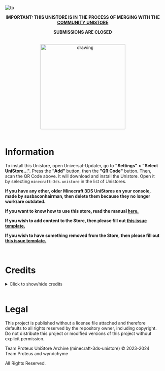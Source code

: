 ![tp](https://github.com/user-attachments/assets/94f83fc8-5345-4d57-b69a-c0faf5abcf63)

<div align="center">

__IMPORTANT: THIS UNISTORE IS IN THE PROCESS OF MERGING WITH THE [COMMUNITY UNISTORE](https://github.com/Minecraft-3DS-Community/Minecraft-3ds-unistore)__

__SUBMISSIONS ARE CLOSED__

<br>

<img src="https://github.com/mc-3ds-team/minecraft-3ds-unistore/blob/main/img/proteusstoreqr.png?raw=true" alt="drawing" width="275"/>

</div>

<br>

# Information

To install this Unistore, open Universal-Updater, go to __"Settings" > "Select UniStore...".__ Press the __"Add"__ button, then the __"QR Code"__ button. Then, scan the QR Code above. It will download and install the Unistore. Open it by selecting ```minecraft-3ds.unistore``` in the list of Unistores.

__If you have any other, older Minecraft 3DS UniStores on your console, made by susbaconhairman, then delete them because they no longer work/are outdated.__

__If you want to know how to use this store, read the manual [here.](https://github.com/wyndchyme/minecraft-3ds-unistore/blob/main/manual.md)__

__If you wish to add content to the Store, then please fill out [this issue template.](https://github.com/wyndchyme/minecraft-3ds-unistore/issues/new?assignees=&labels=&projects=&template=content-addition.md&title=)__

__If you wish to have something removed from the Store, then please fill out [this issue template.](https://github.com/wyndchyme/minecraft-3ds-unistore/issues/new?assignees=&labels=&projects=&template=content-removal.md&title=)__

<br>

# Credits

<details>

<br>

<summary>Click to show/hide credits</summary>

   ### Support
- Minecraft 3DS Community Discord Server
- Universal-Server Discord Server

### Testing
- [susbaconhairman](https://github.com/susbaconhairman)
- [wyndchyme](https://github.com/wyndchyme)
- [DarkForPresident](https://github.com/DarkForPresident)
- [SeveringHams](https://github.com/SeveringHams)
- Various others from the Minecraft 3DS Community Discord server

### Editing
- [JSON verification](https://jsonformatter.curiousconcept.com/)
- [GitHub code editor](https://github.dev/github/dev)
- [Ohana3DS](https://gbatemp.net/attachments/ohana3ds-zip.99223/)
- [Piskel](https://www.piskelapp.com/)
- [Pixlr](https://pixlr.com/)
- [Tex3DS](https://github.com/devkitPro/tex3ds)
- [Replace line breaks into \n](https://codepen.io/jsnelders/pen/qBByqQy)
- [PineTools Bulk Flip Image](https://pinetools.com/)
- [Image Glitcher](https://www.airtightinteractive.com/demos/js/imageglitcher/)
- [Image Compressor](https://redketchup.io/image-compressor)

## UniStore Contents
* ちげえのたす (kakuremino)
    * Experience Minecraft world
    * Debug Mode 3D world
    * Super Mario Bros. 1-1 world
* ArcModzzz
    * World in Jar 3DS
    * Find the Button
* Babylion122
    * Ender Dragon Elytra
    * Lapiz's Funland map
    * Stampy's Lovely World map port
* Blue 3dx
    * Blue 3dx's Modpack
* CleetusMcfarln
    * DanTDM's Lab
* CryptedData
    * FNaF 1 map
    * FNaF 2 map
    * Halloween map
* CZX
    * The Dropper: 3DS Remaster
    * GenSpace Mod
* Duckan
    * Maryland Mixup skins
* ENDERMANYK
    * Shaders
* Glonk
    * Broken Stronghold Chest Fix
* JakerBricksYT
    * Hide and go Seek map
* Kreideprinz
    * Kreideprinz's City World
* linuxwizard
    * Mipmapping patch
* MidnightMystic
    * Castle of Shadowmere world
* PanguinBoi
    * PanGames
* PokéTube
    * PokéTube City map
* RetroRemade
    * Better Creepers mod
* SeveringHams
    * Painterly texture pack
* STBUniverse
    * STB-MC3DS Unistore
    * Vanilla 1.20 textures port
* susbaconhairman
    * kharrii2 texture pack port
    * New Default Skins port
    * 2B2T Legends skin pack
    * Murder Drones skin pack port
    * LEGO Minecraft Dragon Slayer skin port
    * Customization remover
    * Vanilla Remastered
    * Simple Suits skins port
    * Colt Python mod
    * No Particles mod
    * Adventure Time Mash-Up port
    * Frequently Asked Questions
* Toaster
    * SD Card Dropper Map
* TheRustico36
    * Cleann'slick GUI
    * New Base Skins port
    * Legacy Console Default skin pack port
* ThorMode9
    * Wewelsburg map
    * Realistic 200% Larger Sun + Moon Collection
    * Superflat Survival
    * Better Clouds port
    * Norse Mythology Mash-Up port
* UnknownLoser
    * DualFlow
* Vicrtl345
    * SkyDen map port
* Virtual Overtime
    * LavaCity PVP map
    * FNAF Hide and Seek map
* People involved in the 3DSMP
    * DarkForPresident, czx, DeadSkulllzJr, TheRustico36, Breadbug, Nikki (Swapscribble), pipi00pipi, Shark, Abdullah39, Aether, Bruhndles, c, C4SBry, Choppy, Eevee 17, Fall, GenSpace, Grim reaper OP, HgMd, i_suck_at_sleeping, Jaxe, minimariottv, oliverimcDISC, PandJa, Proteus, Salmonchy, Silbver 35, SoulSeeker, techno?, ThE oNe, TheHauntedAttic, Tops, UnknownLoser, xSaigez
 
### Seed submitters
* Balloon911
    * 4049728941
* CZX
    * 1005263763
    * 1047059101
    * 3593409258
* DarkForPresident
    * 240274091
    * 3307311791
    * 907040147
    * 992826707
* FallTheVillan
    * 1869582515
* RedLegoFerrari
    * 66898262

### Screenshot submitters
* DarkForPresident
    * Mountain Goats
    * Cut-off Portal
    * The Death Hole
    * Pumpkin Head
    * Hello
    * Normal Behavior
* Marshadow
    * Mushroom Cow
    * Swamp
    * Heck
    * Stuck
    * Funny
    * Hatred and Sorrow
* susbaconhairman
    * Illuminated Cave

**ALL CONTENT HAS THE APPROVAL OF THEIR RESPECTIVE CREATORS/SUBMITTERS TO BE IN THIS STORE**

</details>

<br>

# Legal

This project is published without a license file attached and therefore defaults to all rights reserved by the repository owner, including copyright. Do not distribute this project or modified versions of this project without explicit permission.

Team Proteus UniStore Archive (minecraft-3ds-unistore) © 2023-2024 Team Proteus and wyndchyme

All Rights Reserved.
